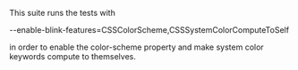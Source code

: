This suite runs the tests with

--enable-blink-features=CSSColorScheme,CSSSystemColorComputeToSelf

in order to enable the color-scheme property and make system color keywords compute to themselves.
